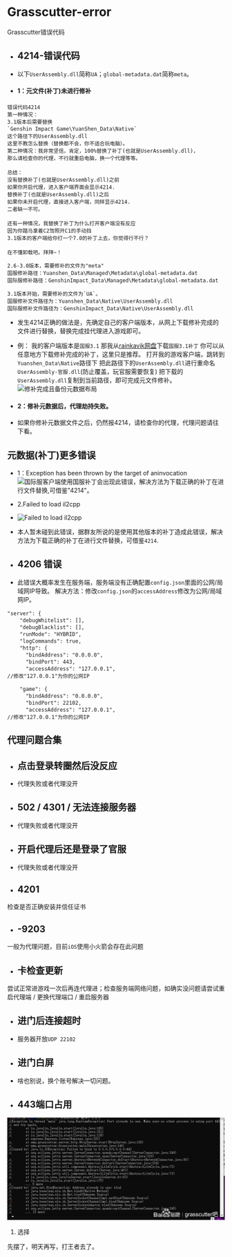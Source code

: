 # Grasscutter-error
 Grasscutter错误代码
* ## 4214-错误代码

* 以下`UserAssembly.dll`简称`UA`；`global-metadata.dat`简称`meta`。

* #### 1：元文件(补丁)未进行修补

```
错误代码4214
第一种情况：
3.1版本后需要替换
`Genshin Impact Game\YuanShen_Data\Native`
这个路径下的UserAssembly.dll
这里不教怎么替换（替换都不会，你不适合玩电脑）。
第二种情况：我非常坚信，肯定，100%替换了补丁(也就是UserAssembly.dll)，
那么请检查你的代理，不行就重启电脑，换一个代理等等。

总结：
没有替换补丁(也就是UserAssembly.dll)之前
如果你开启代理，进入客户端界面会显示4214.
替换补丁(也就是UserAssembly.dll)之后
如果你未开启代理，直接进入客户端，同样显示4214.
二者缺一不可。

还有一种情况，我替换了补丁为什么打开客户端没有反应
因为你踏马拿着C2驾照开C1的手动挡
3.1版本的客户端给你打一个7.0的补丁上去，你觉得行不行？

在不懂卸载吧。拜拜~！
```
```
2.6-3.0版本，需要修补的文件为"meta"
国服修补路径：Yuanshen_Data\Managed\Metadata\global-metadata.dat
国际服修补路径：GenshinImpact_Data\Managed\Metadata\global-metadata.dat
```
```
3.1版本开始，需要修补的文件为`UA`。
国服修补文件路径为：Yuanshen_Data\Native\UserAssembly.dll
国际服修补文件路径为：GenshinImpact_Data\Native\UserAssembly.dll
```
* 发生4214正确的做法是，先确定自己的客户端版本，从网上下载修补完成的文件进行替换，替换完成挂代理进入游戏即可。

* 例：
我的客户端版本是`国服3.1`
那我从[rainkavik网盘](https://cloud.rainkavik.com/s/zLEHx?path=%2F%E5%AE%A2%E6%88%B7%E7%AB%AF)下载`国服3.1补丁`
你可以从任意地方下载修补完成的补丁，这里只是推荐。
打开我的游戏客户端，跳转到`Yuanshen_Data\Native`路径下
把此路径下的`UserAssembly.dll`进行重命名`UserAssembly-官服.dll`(防止覆盖，玩官服需要恢复)
把下载的`UserAssembly.dll`复制到当前路径，即可完成元文件修补。
![修补完成且备份元数据布局](https://github.com/Yuer-QAQ/Grasscutter-error/blob/main/Photo/4214-2.png)

* #### 2：修补元数据后，代理劫持失败。
* 如果你修补元数据文件之后，仍然报4214，请检查你的代理，代理问题请往下看。

## 元数据(补丁)更多错误

* 1：Exception has been thrown by the target of aninvocation
![国际服客户端使用国服补丁会出现此错误，解决方法为下载正确的补丁在进行文件替换,可借鉴"4214"。](https://github.com/Yuer-QAQ/Grasscutter-error/blob/main/Photo/4214-3.png)
* 2.Failed to load il2cpp

* ![Failed to load il2cpp](https://github.com/Yuer-QAQ/Grasscutter-error/blob/main/Photo/4214-4.png)

* 本人暂未碰到此错误，据群友所说的是使用其他版本的补丁造成此错误，解决方法为下载正确的补丁在进行文件替换，可借鉴`4214`.

* ## 4206 错误
* 此错误大概率发生在服务端，服务端没有正确配置`config.json`里面的公网/局域网IP导致。
解决方法：修改`config.json`的`accessAddress`修改为公网/局域网IP。
```
"server": {
    "debugWhitelist": [],
    "debugBlacklist": [],
    "runMode": "HYBRID",
    "logCommands": true,
    "http": {
      "bindAddress": "0.0.0.0",
      "bindPort": 443,
      "accessAddress": "127.0.0.1",
//修改"127.0.0.1"为你的公网IP
```
```
    "game": {
      "bindAddress": "0.0.0.0",
      "bindPort": 22102,
      "accessAddress": "127.0.0.1",
//修改"127.0.0.1"为你的公网IP
```
## 代理问题合集

* ## 点击登录转圈然后没反应
* 代理失败或者代理没开

* ## 502 / 4301 / 无法连接服务器
* 代理失败或者代理没开

* ## 开启代理后还是登录了官服
* 代理失败或者代理没开

* ## 4201
检查是否正确安装并信任证书

* ## -9203
一般为代理问题，目前`iOS`使用小火箭会存在此问题

* ## 卡检查更新
尝试正常进游戏一次后再连代理进；检查服务端网络问题，如确实没问题请尝试重启代理端 / 更换代理端口 / 重启服务器

* ## 进门后连接超时
* 服务器开放`UDP 22102`

* ## 进门白屏
* 啥也别说，换个账号解决一切问题。

* ## 443端口占用
![443](https://github.com/Lost-Season/Grasscutter-error/blob/main/Photo/443.jpg)
1) 选择

先摆了，明天再写，打王者去了。
